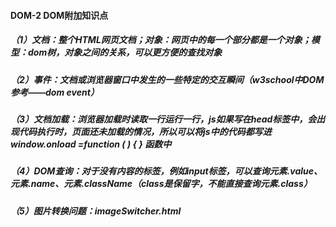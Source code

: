#### DOM-2 DOM附加知识点 

##### （1）文档：整个HTML网页文档；对象：网页中的每一个部分都是一个对象；模型：dom树，对象之间的关系，可以更方便的查找对象

##### （2）事件：文档或浏览器窗口中发生的一些特定的交互瞬间（w3school中DOM参考——dom event）

##### （3）文档加载：浏览器加载时读取一行运行一行，js如果写在head标签中，会出现代码执行时，页面还未加载的情况，所以可以将js中的代码都写进window.onload =function ( ) { } 函数中

##### （4）DOM查询：对于没有内容的标签，例如input标签，可以查询元素.value、元素.name、元素.className（class是保留字，不能直接查询元素.class）

##### （5）图片转换问题：imageSwitcher.html
